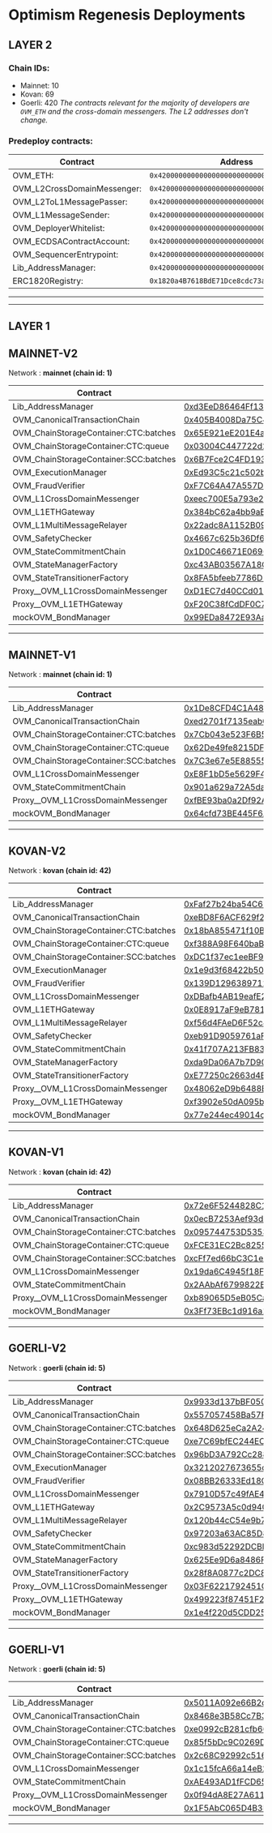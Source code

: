 # Optimism Regenesis Deployments
## LAYER 2

### Chain IDs:
- Mainnet: 10
- Kovan: 69
- Goerli: 420
*The contracts relevant for the majority of developers are `OVM_ETH` and the cross-domain messengers. The L2 addresses don't change.*

### Predeploy contracts:
|Contract|Address|
|--|--|
|OVM_ETH: | `0x4200000000000000000000000000000000000006`
|OVM_L2CrossDomainMessenger: | `0x4200000000000000000000000000000000000007`
|OVM_L2ToL1MessagePasser: | `0x4200000000000000000000000000000000000000`
|OVM_L1MessageSender: | `0x4200000000000000000000000000000000000001`
|OVM_DeployerWhitelist: | `0x4200000000000000000000000000000000000002`
|OVM_ECDSAContractAccount: | `0x4200000000000000000000000000000000000003`
|OVM_SequencerEntrypoint: | `0x4200000000000000000000000000000000000005`
|Lib_AddressManager: | `0x4200000000000000000000000000000000000008`
|ERC1820Registry: | `0x1820a4B7618BdE71Dce8cdc73aAB6C95905faD24`

---
---

## LAYER 1

## MAINNET-V2

Network : __mainnet (chain id: 1)__

|Contract|Address|
|--|--|
|Lib_AddressManager|[0xd3EeD86464Ff13B4BFD81a3bB1e753b7ceBA3A39](https://etherscan.io/address/0xd3EeD86464Ff13B4BFD81a3bB1e753b7ceBA3A39)|
|OVM_CanonicalTransactionChain|[0x405B4008Da75C48F4E54AA39607378967Ae62338](https://etherscan.io/address/0x405B4008Da75C48F4E54AA39607378967Ae62338)|
|OVM_ChainStorageContainer:CTC:batches|[0x65E921eE201E4a0881FF84ea462baB744bB2fbf0](https://etherscan.io/address/0x65E921eE201E4a0881FF84ea462baB744bB2fbf0)|
|OVM_ChainStorageContainer:CTC:queue|[0x03004C447722d207B0355529A6d0dA0696BF6ec6](https://etherscan.io/address/0x03004C447722d207B0355529A6d0dA0696BF6ec6)|
|OVM_ChainStorageContainer:SCC:batches|[0x6B7Fce2C4FD1934a2d251F8b0930ac82DdDAD804](https://etherscan.io/address/0x6B7Fce2C4FD1934a2d251F8b0930ac82DdDAD804)|
|OVM_ExecutionManager|[0xEd93C5c21c502bB52b4D77240fA9a5d38472304d](https://etherscan.io/address/0xEd93C5c21c502bB52b4D77240fA9a5d38472304d)|
|OVM_FraudVerifier|[0xF7C64A47A557D2944798801C08771e15455c56c4](https://etherscan.io/address/0xF7C64A47A557D2944798801C08771e15455c56c4)|
|OVM_L1CrossDomainMessenger|[0xeec700E5a793e28B068537c7dd95d632B603440A](https://etherscan.io/address/0xeec700E5a793e28B068537c7dd95d632B603440A)|
|OVM_L1ETHGateway|[0x384bC62a4bb9aE617c8dD0eC351d7780444EFDc0](https://etherscan.io/address/0x384bC62a4bb9aE617c8dD0eC351d7780444EFDc0)|
|OVM_L1MultiMessageRelayer|[0x22adc8A1152B090721E253Ee88CC12a15bcF9222](https://etherscan.io/address/0x22adc8A1152B090721E253Ee88CC12a15bcF9222)|
|OVM_SafetyChecker|[0x4667c625b36Df62e393a9483BCfB2F00cA0708D1](https://etherscan.io/address/0x4667c625b36Df62e393a9483BCfB2F00cA0708D1)|
|OVM_StateCommitmentChain|[0x1D0C46671E0696a4Ba800032D5195d5b0f8c60A3](https://etherscan.io/address/0x1D0C46671E0696a4Ba800032D5195d5b0f8c60A3)|
|OVM_StateManagerFactory|[0xc43AB03567A18CC75CD4B75ABDBEb6DfC2192fF3](https://etherscan.io/address/0xc43AB03567A18CC75CD4B75ABDBEb6DfC2192fF3)|
|OVM_StateTransitionerFactory|[0x8FA5bfeeb7786D2a241527E8aE8cA1d7511A0E10](https://etherscan.io/address/0x8FA5bfeeb7786D2a241527E8aE8cA1d7511A0E10)|
|Proxy__OVM_L1CrossDomainMessenger|[0xD1EC7d40CCd01EB7A305b94cBa8AB6D17f6a9eFE](https://etherscan.io/address/0xD1EC7d40CCd01EB7A305b94cBa8AB6D17f6a9eFE)|
|Proxy__OVM_L1ETHGateway|[0xF20C38fCdDF0C790319Fd7431d17ea0c2bC9959c](https://etherscan.io/address/0xF20C38fCdDF0C790319Fd7431d17ea0c2bC9959c)|
|mockOVM_BondManager|[0x99EDa8472E93Aa28E5470eEDEc6e32081E14DaFC](https://etherscan.io/address/0x99EDa8472E93Aa28E5470eEDEc6e32081E14DaFC)|
---
## MAINNET-V1

Network : __mainnet (chain id: 1)__

|Contract|Address|
|--|--|
|Lib_AddressManager|[0x1De8CFD4C1A486200286073aE91DE6e8099519f1](https://etherscan.io/address/0x1De8CFD4C1A486200286073aE91DE6e8099519f1)|
|OVM_CanonicalTransactionChain|[0xed2701f7135eab0D7ca02e6Ab634AD6CbE159Ffb](https://etherscan.io/address/0xed2701f7135eab0D7ca02e6Ab634AD6CbE159Ffb)|
|OVM_ChainStorageContainer:CTC:batches|[0x7Cb043e523F6B5D492E0d2221e45062d3878599c](https://etherscan.io/address/0x7Cb043e523F6B5D492E0d2221e45062d3878599c)|
|OVM_ChainStorageContainer:CTC:queue|[0x62De49fe8215DFF88b9C1a2ea573E1471fF61f83](https://etherscan.io/address/0x62De49fe8215DFF88b9C1a2ea573E1471fF61f83)|
|OVM_ChainStorageContainer:SCC:batches|[0x7C3e67e5E885556cEF01866CB7bdB5A254D35698](https://etherscan.io/address/0x7C3e67e5E885556cEF01866CB7bdB5A254D35698)|
|OVM_L1CrossDomainMessenger|[0xE8F1bD5e5629F4adac6fd63A39F4b4cB76c5E7B2](https://etherscan.io/address/0xE8F1bD5e5629F4adac6fd63A39F4b4cB76c5E7B2)|
|OVM_StateCommitmentChain|[0x901a629a72A5daF200fc359657f070b34bBfdd18](https://etherscan.io/address/0x901a629a72A5daF200fc359657f070b34bBfdd18)|
|Proxy__OVM_L1CrossDomainMessenger|[0xfBE93ba0a2Df92A8e8D40cE00acCF9248a6Fc812](https://etherscan.io/address/0xfBE93ba0a2Df92A8e8D40cE00acCF9248a6Fc812)|
|mockOVM_BondManager|[0x64cfd73BE445F6Aa4ee9F4f7B1d068008a9DAc06](https://etherscan.io/address/0x64cfd73BE445F6Aa4ee9F4f7B1d068008a9DAc06)|
---
## KOVAN-V2

Network : __kovan (chain id: 42)__

|Contract|Address|
|--|--|
|Lib_AddressManager|[0xFaf27b24ba54C6910C12CFF5C9453C0e8D634e05](https://kovan.etherscan.io/address/0xFaf27b24ba54C6910C12CFF5C9453C0e8D634e05)|
|OVM_CanonicalTransactionChain|[0xeBD8F6ACF629f27AC7dDDD0603df3359a4f063E3](https://kovan.etherscan.io/address/0xeBD8F6ACF629f27AC7dDDD0603df3359a4f063E3)|
|OVM_ChainStorageContainer:CTC:batches|[0x18bA855471f10B74851C0e133db597075Dff128d](https://kovan.etherscan.io/address/0x18bA855471f10B74851C0e133db597075Dff128d)|
|OVM_ChainStorageContainer:CTC:queue|[0xf388A98F640baB14e5Cd343B1c27817811aDd682](https://kovan.etherscan.io/address/0xf388A98F640baB14e5Cd343B1c27817811aDd682)|
|OVM_ChainStorageContainer:SCC:batches|[0xDC1f37ec1eeBF9fe5087c24f889E15AB228FDD22](https://kovan.etherscan.io/address/0xDC1f37ec1eeBF9fe5087c24f889E15AB228FDD22)|
|OVM_ExecutionManager|[0x1e9d3f68422b50d3Fc413cb6a79C4144089cf64A](https://kovan.etherscan.io/address/0x1e9d3f68422b50d3Fc413cb6a79C4144089cf64A)|
|OVM_FraudVerifier|[0x139D12963897129D48C99402Cc481e8C0E8FD0BC](https://kovan.etherscan.io/address/0x139D12963897129D48C99402Cc481e8C0E8FD0BC)|
|OVM_L1CrossDomainMessenger|[0xDBafb4AB19eafE27aF30Dd9C811a1BF4F64b603b](https://kovan.etherscan.io/address/0xDBafb4AB19eafE27aF30Dd9C811a1BF4F64b603b)|
|OVM_L1ETHGateway|[0x0E8917aF9eB7812c7819EF4e80D2217679d11324](https://kovan.etherscan.io/address/0x0E8917aF9eB7812c7819EF4e80D2217679d11324)|
|OVM_L1MultiMessageRelayer|[0xf56d4FAeD6F52c4ce14e44885084dAFc5c440138](https://kovan.etherscan.io/address/0xf56d4FAeD6F52c4ce14e44885084dAFc5c440138)|
|OVM_SafetyChecker|[0xeb91D9059761aFa197deD7b1FB4228F7ea921d3e](https://kovan.etherscan.io/address/0xeb91D9059761aFa197deD7b1FB4228F7ea921d3e)|
|OVM_StateCommitmentChain|[0x41f707A213FB83010586860f81A4BF2F0FEbe56D](https://kovan.etherscan.io/address/0x41f707A213FB83010586860f81A4BF2F0FEbe56D)|
|OVM_StateManagerFactory|[0xda9Da06A7b7D902A746649cA1304665C83a465F8](https://kovan.etherscan.io/address/0xda9Da06A7b7D902A746649cA1304665C83a465F8)|
|OVM_StateTransitionerFactory|[0xE77250c2663d4E81a0Cd7B321f0BB270694A4851](https://kovan.etherscan.io/address/0xE77250c2663d4E81a0Cd7B321f0BB270694A4851)|
|Proxy__OVM_L1CrossDomainMessenger|[0x48062eD9b6488EC41c4CfbF2f568D7773819d8C9](https://kovan.etherscan.io/address/0x48062eD9b6488EC41c4CfbF2f568D7773819d8C9)|
|Proxy__OVM_L1ETHGateway|[0xf3902e50dA095bD2e954AB320E8eafDA6152dFDa](https://kovan.etherscan.io/address/0xf3902e50dA095bD2e954AB320E8eafDA6152dFDa)|
|mockOVM_BondManager|[0x77e244ec49014cFb9c4572453568eCC3AbB70A2d](https://kovan.etherscan.io/address/0x77e244ec49014cFb9c4572453568eCC3AbB70A2d)|
---
## KOVAN-V1

Network : __kovan (chain id: 42)__

|Contract|Address|
|--|--|
|Lib_AddressManager|[0x72e6F5244828C10737cbC9659378B207246D26B2](https://kovan.etherscan.io/address/0x72e6F5244828C10737cbC9659378B207246D26B2)|
|OVM_CanonicalTransactionChain|[0x0ecB7253Aef93dD936E2a9BCEb49bc2fA683Ee65](https://kovan.etherscan.io/address/0x0ecB7253Aef93dD936E2a9BCEb49bc2fA683Ee65)|
|OVM_ChainStorageContainer:CTC:batches|[0x095744753D5353C1FC43EFb1ab81D06f3e2F4630](https://kovan.etherscan.io/address/0x095744753D5353C1FC43EFb1ab81D06f3e2F4630)|
|OVM_ChainStorageContainer:CTC:queue|[0xFCE31EC2Bc82553FaA4A9a6DF36c9b0DFDAdD4B8](https://kovan.etherscan.io/address/0xFCE31EC2Bc82553FaA4A9a6DF36c9b0DFDAdD4B8)|
|OVM_ChainStorageContainer:SCC:batches|[0xcFf7ed66bC3C1eA64c6394FEBb2408D16c6cBC5E](https://kovan.etherscan.io/address/0xcFf7ed66bC3C1eA64c6394FEBb2408D16c6cBC5E)|
|OVM_L1CrossDomainMessenger|[0x19da6C4945f18F5E720054FECC50D6b5E015bd40](https://kovan.etherscan.io/address/0x19da6C4945f18F5E720054FECC50D6b5E015bd40)|
|OVM_StateCommitmentChain|[0x2AAbAf6799822Efc77865401E05CE02897ecf520](https://kovan.etherscan.io/address/0x2AAbAf6799822Efc77865401E05CE02897ecf520)|
|Proxy__OVM_L1CrossDomainMessenger|[0xb89065D5eB05Cac554FDB11fC764C679b4202322](https://kovan.etherscan.io/address/0xb89065D5eB05Cac554FDB11fC764C679b4202322)|
|mockOVM_BondManager|[0x3Ff73EBc1d916a1A976521160ad92dFDF6a06d1f](https://kovan.etherscan.io/address/0x3Ff73EBc1d916a1A976521160ad92dFDF6a06d1f)|
---
## GOERLI-V2

Network : __goerli (chain id: 5)__

|Contract|Address|
|--|--|
|Lib_AddressManager|[0x9933d137bBF050Cf3D7555fE1beC91eF698814e5](https://goerli.etherscan.io/address/0x9933d137bBF050Cf3D7555fE1beC91eF698814e5)|
|OVM_CanonicalTransactionChain|[0x557057458Ba57F03e3191ddA69118DFe42a7295d](https://goerli.etherscan.io/address/0x557057458Ba57F03e3191ddA69118DFe42a7295d)|
|OVM_ChainStorageContainer:CTC:batches|[0x648D625eCa2A2491547d2D702e21070675518E4a](https://goerli.etherscan.io/address/0x648D625eCa2A2491547d2D702e21070675518E4a)|
|OVM_ChainStorageContainer:CTC:queue|[0xe7C69bfEC244EC659871E5685fc17D86eaFB8305](https://goerli.etherscan.io/address/0xe7C69bfEC244EC659871E5685fc17D86eaFB8305)|
|OVM_ChainStorageContainer:SCC:batches|[0x96bD3A792Cc288C51C55A33BC8089026c7009bfd](https://goerli.etherscan.io/address/0x96bD3A792Cc288C51C55A33BC8089026c7009bfd)|
|OVM_ExecutionManager|[0x3212027673655d3047c13139e3233ccd4A78417c](https://goerli.etherscan.io/address/0x3212027673655d3047c13139e3233ccd4A78417c)|
|OVM_FraudVerifier|[0x08BB26333Ed18CcF632e2d68DdC9B5aFfb2EE687](https://goerli.etherscan.io/address/0x08BB26333Ed18CcF632e2d68DdC9B5aFfb2EE687)|
|OVM_L1CrossDomainMessenger|[0x7910D57c49fAE4F7c896A6cd185aB1e6196D8161](https://goerli.etherscan.io/address/0x7910D57c49fAE4F7c896A6cd185aB1e6196D8161)|
|OVM_L1ETHGateway|[0x2C9573A5c0d94075601dB745255645FE5D2e5f7C](https://goerli.etherscan.io/address/0x2C9573A5c0d94075601dB745255645FE5D2e5f7C)|
|OVM_L1MultiMessageRelayer|[0x120b44cC54e9b7E79b3583BE6B797D36DF9fD90a](https://goerli.etherscan.io/address/0x120b44cC54e9b7E79b3583BE6B797D36DF9fD90a)|
|OVM_SafetyChecker|[0x97203a63AC85D811b75575bc5F7Ddc414548B287](https://goerli.etherscan.io/address/0x97203a63AC85D811b75575bc5F7Ddc414548B287)|
|OVM_StateCommitmentChain|[0xc983d52292DCBBEE53a0730C6A3EEb61c6F19129](https://goerli.etherscan.io/address/0xc983d52292DCBBEE53a0730C6A3EEb61c6F19129)|
|OVM_StateManagerFactory|[0x625Ee9D6a8486FDc0c70b1793F37d368f4698014](https://goerli.etherscan.io/address/0x625Ee9D6a8486FDc0c70b1793F37d368f4698014)|
|OVM_StateTransitionerFactory|[0x28f8A0877c2DC85b3Aa269bD772CaCc6e92D7371](https://goerli.etherscan.io/address/0x28f8A0877c2DC85b3Aa269bD772CaCc6e92D7371)|
|Proxy__OVM_L1CrossDomainMessenger|[0x03F6221792451CAD23dF17fF4D702bF93978a9b3](https://goerli.etherscan.io/address/0x03F6221792451CAD23dF17fF4D702bF93978a9b3)|
|Proxy__OVM_L1ETHGateway|[0x499223f87451F2dcC638c506ff7549838A3ee00e](https://goerli.etherscan.io/address/0x499223f87451F2dcC638c506ff7549838A3ee00e)|
|mockOVM_BondManager|[0x1e4f220d5CDD25e2C0E60e0B2f56a7CCC25719C1](https://goerli.etherscan.io/address/0x1e4f220d5CDD25e2C0E60e0B2f56a7CCC25719C1)|
---
## GOERLI-V1

Network : __goerli (chain id: 5)__

|Contract|Address|
|--|--|
|Lib_AddressManager|[0x5011A092e66B2c89e2d09dfb9E418B4bCFb24C80](https://goerli.etherscan.io/address/0x5011A092e66B2c89e2d09dfb9E418B4bCFb24C80)|
|OVM_CanonicalTransactionChain|[0x8468e3B58Cc7B34ab07ca5b80CB234e271435120](https://goerli.etherscan.io/address/0x8468e3B58Cc7B34ab07ca5b80CB234e271435120)|
|OVM_ChainStorageContainer:CTC:batches|[0xe0992cB281cfb66cC53A98B7d32B0305d37F723D](https://goerli.etherscan.io/address/0xe0992cB281cfb66cC53A98B7d32B0305d37F723D)|
|OVM_ChainStorageContainer:CTC:queue|[0x85f5bDc9C0269D32154fa1CCdbf697B46AF37273](https://goerli.etherscan.io/address/0x85f5bDc9C0269D32154fa1CCdbf697B46AF37273)|
|OVM_ChainStorageContainer:SCC:batches|[0x2c68C92992c516b7Bdd816cc471938025672fd7a](https://goerli.etherscan.io/address/0x2c68C92992c516b7Bdd816cc471938025672fd7a)|
|OVM_L1CrossDomainMessenger|[0x1c15fcA66a14eB2de5cDCf0BF1f45580b58ca5AC](https://goerli.etherscan.io/address/0x1c15fcA66a14eB2de5cDCf0BF1f45580b58ca5AC)|
|OVM_StateCommitmentChain|[0xAE493AD1fFCD654E6e4b78a66be3c9780a6ca89d](https://goerli.etherscan.io/address/0xAE493AD1fFCD654E6e4b78a66be3c9780a6ca89d)|
|Proxy__OVM_L1CrossDomainMessenger|[0x0f94dA8E27A6116E341c5C807aD32c62EBc90eB6](https://goerli.etherscan.io/address/0x0f94dA8E27A6116E341c5C807aD32c62EBc90eB6)|
|mockOVM_BondManager|[0x1F5AbC065D4B3F3dc127CA8B0042bD4Fcaf79EFC](https://goerli.etherscan.io/address/0x1F5AbC065D4B3F3dc127CA8B0042bD4Fcaf79EFC)|
---

